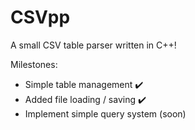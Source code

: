 CSVpp
=====

A small CSV table parser written in C++!

Milestones:
- Simple table management :heavy_check_mark:
- Added file loading / saving :heavy_check_mark:
- Implement simple query system (soon)
